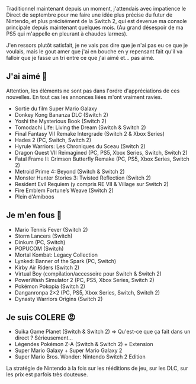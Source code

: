 Traditionnel maintenant depuis un moment, j'attendais avec impatience le Direct de septembre pour me faire une idée plus précise du futur de Nintendo, et plus précisément de la Switch 2, 
qui est devenue ma console principale depuis maintenant quelques mois. (Au grand désespoir de ma PS5 qui m'appelle en pleurant à chaudes larmes).

J'en ressors plutôt satisfait, je ne vais pas dire que je n'ai pas eu ce que je voulais, mais le gout amer que j'ai en bouche en y repensant fait qu'il va falloir que je fasse un tri entre ce que j'ai aimé et... pas aimé.

## J'ai aimé 🥰

Attention, les éléments ne sont pas dans l'ordre d'appréciations de ces nouvelles. En tout cas les annonces liées m'ont vraiment ravies.

- Sortie du film Super Mario Galaxy
- Donkey Kong Bananza DLC (Switch 2)
- Yoshi the Mysterious Book (Switch 2)
- Tomodachi Life: Living the Dream (Switch & Switch 2)
- Final Fantasy VII Remake Intergrade (Switch 2 & Xbox Series)
- Hades 2 (PC, Switch, Switch 2)
- Hyrule Warriors: Les Chroniques du Sceau (Switch 2)
- Dragon Quest VII Reimagined (PC, PS5, Xbox Series, Switch, Switch 2)
- Fatal Frame II: Crimson Butterfly Remake (PC, PS5, Xbox Series, Switch 2)
- Metroid Prime 4: Beyond (Switch & Switch 2)
- Monster Hunter Stories 3: Twisted Reflection (Switch 2)
- Resident Evil Requiem (y compris RE VII & Village sur Switch 2)
- Fire Emblem Fortune’s Weave (Switch 2)
- Plein d'Amiboos

## Je m'en fous 🤷

- Mario Tennis Fever (Switch 2) 
- Storm Lancers (Switch) 
- Dinkum (PC, Switch) 
- POPUCOM (Switch) 
- Mortal Kombat: Legacy Collection 
- Lynked: Banner of the Spark (PC, Switch) 
- Kirby Air Riders (Switch 2) 
- Virtual Boy (compilation/accessoire pour Switch & Switch 2)
- PowerWash Simulator 2 (PC, PS5, Xbox Series, Switch 2) 
- Pokémon Pokopia (Switch 2) 
- Danganronpa 2×2 (PC, PS5, Xbox Series, Switch, Switch 2) 
- Dynasty Warriors Origins (Switch 2)

## Je suis COLERE 😡

- Suika Game Planet (Switch & Switch 2)  => Qu'est-ce que ça fait dans un direct ? Sérieusement...
- Légendes Pokémon Z-A (Switch & Switch 2) + Extension
- Super Mario Galaxy + Super Mario Galaxy 2 
- Super Mario Bros. Wonder: Nintendo Switch 2 Edition

La stratégie de Nintendo à la fois sur les rééditions de jeu, sur les DLC, sur les prix est parfois très douteuse.



























